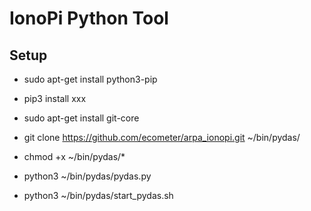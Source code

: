IonoPi Python Tool
==========================

Setup
---------------------

  * sudo apt-get install python3-pip
  * pip3 install xxx

  * sudo apt-get install git-core
  * git clone https://github.com/ecometer/arpa_ionopi.git ~/bin/pydas/
  * chmod +x ~/bin/pydas/*

  * python3 ~/bin/pydas/pydas.py
  * python3 ~/bin/pydas/start_pydas.sh